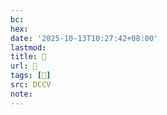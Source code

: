 ```yaml
---
bc:
hex:
date: '2025-10-13T10:27:42+08:00'
lastmod:
title: 􅀶
url: 􅀶
tags: [𨗪]
src: DCCV
note:
---
```

